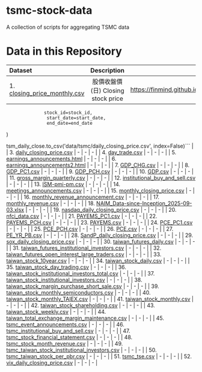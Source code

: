 # tsmc-stock-data
A collection of scripts for aggregating TSMC data

# Data in this Repository 
| Dataset | Description | Link | Code |
| :------- | :------: | :------: | -------: |
| 1. [closing_price_monthly.csv](https://github.com/Russell-Shean/tsmc-stock-data/blob/main/data/tsmc/closing_price_monthly.csv) | 股價收盤價 (日) Closing stock price  | https://finmind.github.io/tutor/TaiwanMarket/Technical/#taiwanstockprice  | ```tsm_daily_close  = api.taiwan_stock_daily(
                  stock_id=stock_id,
                   start_date=start_date,
                   end_date=end_date
)


tsm_daily_close.to_csv('data/tsmc/daily_closing_price.csv', index=False)``` |
| 3. [daily_closing_price.csv](https://github.com/Russell-Shean/tsmc-stock-data/blob/main/data/tsmc/daily_closing_price.csv) | -  | -  | -  |
| 4. [day_trade.csv](https://github.com/Russell-Shean/tsmc-stock-data/blob/main/data/tsmc/day_trade.csv) | -  | -  | -  |
| 5. [earnings_announcements.html](https://github.com/Russell-Shean/tsmc-stock-data/blob/main/data/tsmc/earnings_announcements.html) | -  | -  | -  |
| 6. [earnings_announcements2.html](https://github.com/Russell-Shean/tsmc-stock-data/blob/main/data/tsmc/earnings_announcements2.html) | -  | -  | -  |
| 7. [GDP_CHG.csv](https://github.com/Russell-Shean/tsmc-stock-data/blob/main/data/tsmc/GDP_CHG.csv) | -  | -  | -  |
| 8. [GDP_PC1.csv](https://github.com/Russell-Shean/tsmc-stock-data/blob/main/data/tsmc/GDP_PC1.csv) | -  | -  | -  |
| 9. [GDP_PCH.csv](https://github.com/Russell-Shean/tsmc-stock-data/blob/main/data/tsmc/GDP_PCH.csv) | -  | -  | -  |
| 10. [GDP.csv](https://github.com/Russell-Shean/tsmc-stock-data/blob/main/data/tsmc/GDP.csv) | -  | -  | -  |
| 11. [gross_margin_quarterly.csv](https://github.com/Russell-Shean/tsmc-stock-data/blob/main/data/tsmc/gross_margin_quarterly.csv) | -  | -  | -  |
| 12. [institutional_buy_and_sell.csv](https://github.com/Russell-Shean/tsmc-stock-data/blob/main/data/tsmc/institutional_buy_and_sell.csv) | -  | -  | -  |
| 13. [ISM-pmi-pm.csv](https://github.com/Russell-Shean/tsmc-stock-data/blob/main/data/tsmc/ISM-pmi-pm.csv) | -  | -  | -  |
| 14. [meetings_announcements.csv](https://github.com/Russell-Shean/tsmc-stock-data/blob/main/data/tsmc/meetings_announcements.csv) | -  | -  | -  |
| 15. [monthly_closing_price.csv](https://github.com/Russell-Shean/tsmc-stock-data/blob/main/data/tsmc/monthly_closing_price.csv) | -  | -  | -  |
| 16. [monthly_revenue_announcement.csv](https://github.com/Russell-Shean/tsmc-stock-data/blob/main/data/tsmc/monthly_revenue_announcement.csv) | -  | -  | -  |
| 17. [monthly_revenue.csv](https://github.com/Russell-Shean/tsmc-stock-data/blob/main/data/tsmc/monthly_revenue.csv) | -  | -  | -  |
| 18. [NAIM_Data-since-Inception_2025-09-03.xlsx](https://github.com/Russell-Shean/tsmc-stock-data/blob/main/data/tsmc/NAIM_Data-since-Inception_2025-09-03.xlsx) | -  | -  | -  |
| 19. [nasdaq_daily_closing_price.csv](https://github.com/Russell-Shean/tsmc-stock-data/blob/main/data/tsmc/nasdaq_daily_closing_price.csv) | -  | -  | -  |
| 20. [nfci_data.csv](https://github.com/Russell-Shean/tsmc-stock-data/blob/main/data/tsmc/nfci_data.csv) | -  | -  | -  |
| 21. [PAYEMS_PC1.csv](https://github.com/Russell-Shean/tsmc-stock-data/blob/main/data/tsmc/PAYEMS_PC1.csv) | -  | -  | -  |
| 22. [PAYEMS_PCH.csv](https://github.com/Russell-Shean/tsmc-stock-data/blob/main/data/tsmc/PAYEMS_PCH.csv) | -  | -  | -  |
| 23. [PAYEMS.csv](https://github.com/Russell-Shean/tsmc-stock-data/blob/main/data/tsmc/PAYEMS.csv) | -  | -  | -  |
| 24. [PCE_PC1.csv](https://github.com/Russell-Shean/tsmc-stock-data/blob/main/data/tsmc/PCE_PC1.csv) | -  | -  | -  |
| 25. [PCE_PCH.csv](https://github.com/Russell-Shean/tsmc-stock-data/blob/main/data/tsmc/PCE_PCH.csv) | -  | -  | -  |
| 26. [PCE.csv](https://github.com/Russell-Shean/tsmc-stock-data/blob/main/data/tsmc/PCE.csv) | -  | -  | -  |
| 27. [PE_YR_PB.csv](https://github.com/Russell-Shean/tsmc-stock-data/blob/main/data/tsmc/PE_YR_PB.csv) | -  | -  | -  |
| 28. [SandP_daily_closing_price.csv](https://github.com/Russell-Shean/tsmc-stock-data/blob/main/data/tsmc/SandP_daily_closing_price.csv) | -  | -  | -  |
| 29. [sox_daily_closing_price.csv](https://github.com/Russell-Shean/tsmc-stock-data/blob/main/data/tsmc/sox_daily_closing_price.csv) | -  | -  | -  |
| 30. [taiwan_futures_daily.csv](https://github.com/Russell-Shean/tsmc-stock-data/blob/main/data/tsmc/taiwan_futures_daily.csv) | -  | -  | -  |
| 31. [taiwan_futures_institutional_investors.csv](https://github.com/Russell-Shean/tsmc-stock-data/blob/main/data/tsmc/taiwan_futures_institutional_investors.csv) | -  | -  | -  |
| 32. [taiwan_futures_open_interest_large_traders.csv](https://github.com/Russell-Shean/tsmc-stock-data/blob/main/data/tsmc/taiwan_futures_open_interest_large_traders.csv) | -  | -  | -  |
| 33. [taiwan_stock_10year.csv](https://github.com/Russell-Shean/tsmc-stock-data/blob/main/data/tsmc/taiwan_stock_10year.csv) | -  | -  | -  |
| 34. [taiwan_stock_daily.csv](https://github.com/Russell-Shean/tsmc-stock-data/blob/main/data/tsmc/taiwan_stock_daily.csv) | -  | -  | -  |
| 35. [taiwan_stock_day_trading.csv](https://github.com/Russell-Shean/tsmc-stock-data/blob/main/data/tsmc/taiwan_stock_day_trading.csv) | -  | -  | -  |
| 36. [taiwan_stock_institutional_investors_total.csv](https://github.com/Russell-Shean/tsmc-stock-data/blob/main/data/tsmc/taiwan_stock_institutional_investors_total.csv) | -  | -  | -  |
| 37. [taiwan_stock_institutional_investors.csv](https://github.com/Russell-Shean/tsmc-stock-data/blob/main/data/tsmc/taiwan_stock_institutional_investors.csv) | -  | -  | -  |
| 38. [taiwan_stock_margin_purchase_short_sale.csv](https://github.com/Russell-Shean/tsmc-stock-data/blob/main/data/tsmc/taiwan_stock_margin_purchase_short_sale.csv) | -  | -  | -  |
| 39. [taiwan_stock_monthly_semiconductors.csv](https://github.com/Russell-Shean/tsmc-stock-data/blob/main/data/tsmc/taiwan_stock_monthly_semiconductors.csv) | -  | -  | -  |
| 40. [taiwan_stock_monthly_TAIEX.csv](https://github.com/Russell-Shean/tsmc-stock-data/blob/main/data/tsmc/taiwan_stock_monthly_TAIEX.csv) | -  | -  | -  |
| 41. [taiwan_stock_monthly.csv](https://github.com/Russell-Shean/tsmc-stock-data/blob/main/data/tsmc/taiwan_stock_monthly.csv) | -  | -  | -  |
| 42. [taiwan_stock_shareholding.csv](https://github.com/Russell-Shean/tsmc-stock-data/blob/main/data/tsmc/taiwan_stock_shareholding.csv) | -  | -  | -  |
| 43. [taiwan_stock_weekly.csv](https://github.com/Russell-Shean/tsmc-stock-data/blob/main/data/tsmc/taiwan_stock_weekly.csv) | -  | -  | -  |
| 44. [taiwan_total_exchange_margin_maintenance.csv](https://github.com/Russell-Shean/tsmc-stock-data/blob/main/data/tsmc/taiwan_total_exchange_margin_maintenance.csv) | -  | -  | -  |
| 45. [tsmc_event_announcements.csv](https://github.com/Russell-Shean/tsmc-stock-data/blob/main/data/tsmc/tsmc_event_announcements.csv) | -  | -  | -  |
| 46. [tsmc_institutional_buy_and_sell.csv](https://github.com/Russell-Shean/tsmc-stock-data/blob/main/data/tsmc/tsmc_institutional_buy_and_sell.csv) | -  | -  | -  |
| 47. [tsmc_stock_financial_statement.csv](https://github.com/Russell-Shean/tsmc-stock-data/blob/main/data/tsmc/tsmc_stock_financial_statement.csv) | -  | -  | -  |
| 48. [tsmc_stock_month_revenue.csv](https://github.com/Russell-Shean/tsmc-stock-data/blob/main/data/tsmc/tsmc_stock_month_revenue.csv) | -  | -  | -  |
| 49. [tsmc_taiwan_stock_institutional_investors.csv](https://github.com/Russell-Shean/tsmc-stock-data/blob/main/data/tsmc/tsmc_taiwan_stock_institutional_investors.csv) | -  | -  | -  |
| 50. [tsmc_taiwan_stock_per_pbr.csv](https://github.com/Russell-Shean/tsmc-stock-data/blob/main/data/tsmc/tsmc_taiwan_stock_per_pbr.csv) | -  | -  | -  |
| 51. [tsmc_tse.csv](https://github.com/Russell-Shean/tsmc-stock-data/blob/main/data/tsmc/tsmc_tse.csv) | -  | -  | -  |
| 52. [vix_daily_closing_price.csv](https://github.com/Russell-Shean/tsmc-stock-data/blob/main/data/tsmc/vix_daily_closing_price.csv) | -  | -  | -  |